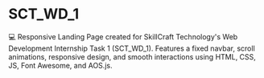 # SCT_WD_1
💻 Responsive Landing Page created for SkillCraft Technology's Web Development Internship Task 1 (SCT_WD_1). Features a fixed navbar, scroll animations, responsive design, and smooth interactions using HTML, CSS, JS, Font Awesome, and AOS.js.
